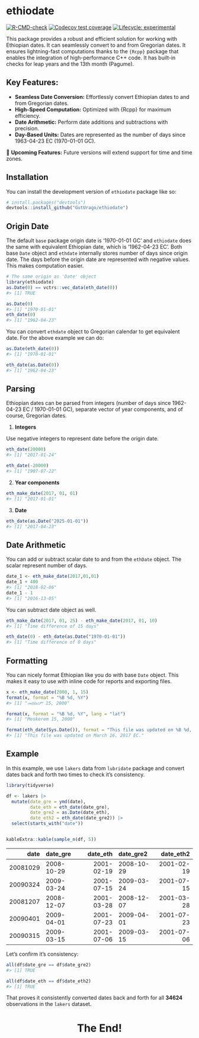 
<!-- README.md is generated from README.Rmd. Please edit that file -->

# ethiodate

<!-- badges: start -->

[![R-CMD-check](https://github.com/GutUrago/ethiodate/actions/workflows/R-CMD-check.yaml/badge.svg)](https://github.com/GutUrago/ethiodate/actions/workflows/R-CMD-check.yaml)
[![Codecov test
coverage](https://codecov.io/gh/GutUrago/ethiodate/graph/badge.svg)](https://app.codecov.io/gh/GutUrago/ethiodate)
[![Lifecycle:
experimental](https://img.shields.io/badge/lifecycle-experimental-orange.svg)](https://lifecycle.r-lib.org/articles/stages.html#experimental)
<!-- badges: end -->

This package provides a robust and efficient solution for working with
Ethiopian dates. It can seamlessly convert to and from Gregorian dates.
It ensures lightning-fast computations thanks to the `{Rcpp}` package
that enables the integration of high-performance C++ code. It has
built-in checks for leap years and the 13th month (Pagume).

## Key Features:

- **Seamless Date Conversion:** Effortlessly convert Ethiopian dates to
  and from Gregorian dates.
- **High-Speed Computation:** Optimized with {Rcpp} for maximum
  efficiency.
- **Date Arithmetic:** Perform date additions and subtractions with
  precision.
- **Day-Based Units:** Dates are represented as the number of days since
  1963-04-23 EC (1970-01-01 GC).

🚀 **Upcoming Features:** Future versions will extend support for time
and time zones.

## Installation

You can install the development version of `ethiodate` package like so:

``` r
# install.packages("devtools")
devtools::install_github("GutUrago/ethiodate")
```

## Origin Date

The default `base` package origin date is ‘1970-01-01 GC’ and
`ethiodate` does the same with equivalent Ethiopian date, which is
‘1962-04-23 EC’. Both base `Date` object and `ethdate` internally stores
number of days since origin date. The days before the origin date are
represented with negative values. This makes computation easier.

``` r
# The same origin as 'Date' object
library(ethiodate)
as.Date(0) == vctrs::vec_data(eth_date(0))
#> [1] TRUE

as.Date(0)
#> [1] "1970-01-01"
eth_date(0)
#> [1] "1962-04-23"
```

You can convert `ethdate` object to Gregorian calendar to get equivalent
date. For the above example we can do:

``` r
as.Date(eth_date(0))
#> [1] "1970-01-01"
```

``` r
eth_date(as.Date(0))
#> [1] "1962-04-23"
```

## Parsing

Ethiopian dates can be parsed from integers (number of days since
1962-04-23 EC / 1970-01-01 GC), separate vector of year components, and
of course, Gregorian dates.

1.  **Integers**

Use negative integers to represent date before the origin date.

``` r
eth_date(20000)
#> [1] "2017-01-24"
```

``` r
eth_date(-20000)
#> [1] "1907-07-22"
```

2.  **Year components**

``` r
eth_make_date(2017, 01, 01)
#> [1] "2017-01-01"
```

3.  **Date**

``` r
eth_date(as.Date("2025-01-01"))
#> [1] "2017-04-23"
```

## Date Arithmetic

You can add or subtract scalar date to and from the `ethDate` object.
The scalar represent number of days.

``` r
date_1 <- eth_make_date(2017,01,01)
date_1 + 400
#> [1] "2018-02-06"
date_1 - 1
#> [1] "2016-13-05"
```

You can subtract date object as well.

``` r
eth_make_date(2017, 01, 25) - eth_make_date(2017, 01, 10)
#> [1] "Time difference of 15 days"

eth_date(0) - eth_date(as.Date("1970-01-01"))
#> [1] "Time difference of 0 days"
```

## Formatting

You can nicely format Ethiopian like you do with base `Date` object.
This makes it easy to use with inline code for reports and exporting
files.

``` r
x <- eth_make_date(2000, 1, 15)
format(x, format = "%B %d, %Y")
#> [1] "መስከረም 15, 2000"
```

``` r
format(x, format = "%B %d, %Y", lang = "lat")
#> [1] "Meskerem 15, 2000"
```

``` r
format(eth_date(Sys.Date()), format = "This file was updated on %B %d, %Y EC.", lang = "en")
#> [1] "This file was updated on March 16, 2017 EC."
```

## Example

In this example, we use `lakers` data from `lubridate` package and
convert dates back and forth two times to check it’s consistency.

``` r
library(tidyverse)

df <- lakers |> 
  mutate(date_gre = ymd(date),
         date_eth = eth_date(date_gre),
         date_gre2 = as.Date(date_eth),
         date_eth2 = eth_date(date_gre2)) |> 
  select(starts_with("date"))


kableExtra::kable(sample_n(df, 5))
```

|     date | date_gre   |   date_eth | date_gre2  |  date_eth2 |
|---------:|:-----------|-----------:|:-----------|-----------:|
| 20081029 | 2008-10-29 | 2001-02-19 | 2008-10-29 | 2001-02-19 |
| 20090324 | 2009-03-24 | 2001-07-15 | 2009-03-24 | 2001-07-15 |
| 20081207 | 2008-12-07 | 2001-03-28 | 2008-12-07 | 2001-03-28 |
| 20090401 | 2009-04-01 | 2001-07-23 | 2009-04-01 | 2001-07-23 |
| 20090315 | 2009-03-15 | 2001-07-06 | 2009-03-15 | 2001-07-06 |

Let’s confirm it’s consistency:

``` r
all(df$date_gre == df$date_gre2)
#> [1] TRUE
```

``` r
all(df$date_eth == df$date_eth2)
#> [1] TRUE
```

That proves it consistently converted dates back and forth for all
**34624** observations in the `lakers` dataset.

<div>
<h1 style="text-align: center; color=blue">The End!</h1>
</div>
